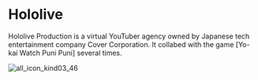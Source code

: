 # Hololive
Hololive Production is a virtual YouTuber agency owned by Japanese tech entertainment company Cover Corporation.
It collabed with the game [Yo-kai Watch Puni Puni] several times.

![all_icon_kind03_46](https://github.com/user-attachments/assets/cb78724b-00e3-41a4-92ac-3df7c2aa6753)
